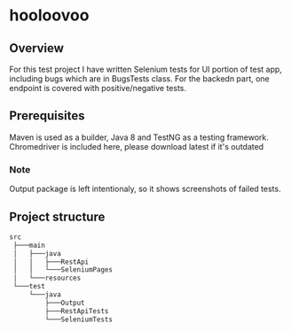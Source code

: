# hooloovoo

## Overview
For this test project I have written Selenium tests for UI portion of test app, including bugs which are in BugsTests class.
For the backedn part, one endpoint is covered with positive/negative tests.

## Prerequisites
Maven is used as a builder, Java 8 and TestNG as a testing framework.
Chromedriver is included here, please download latest if it's outdated

### Note
Output package is left intentionaly, so it shows screenshots of failed tests. 


## Project structure
```bash
src
 ├───main
 │   ├───java
 │   │   ├───RestApi
 │   │   └───SeleniumPages
 │   └───resources
 └───test
     └───java
         ├───Output
         ├───RestApiTests
         └───SeleniumTests
```
 
